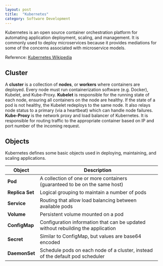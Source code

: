 ```yaml
---
layout: post
title:  "Kubernetes"
category: Software Development
---
```


Kubernetes is an open source container orchestration platform for
automating application deployment, scaling, and management. It is
commonly used to deploy microservices because it provides mediations
for some of the concerns associated with microservice models.

Reference: [Kubernetes Wikipedia](https://en.wikipedia.org/wiki/Kubernetes)

## Cluster
A **cluster** is a collection of **nodes**, or **workers** where
containers are deployed. Every node must run containerization
software (e.g. Docker), Kubelet, and Kube-Proxy. **Kubelet** is
responsible for the running state of each node, ensuring all
containers on the node are healthy. If the state of a pod is not
healthy, the Kubelet redeploys to the same node. It also relays
node status to a primary (via a heartbeat) which can handle node
failures. **Kube-Proxy** is the network proxy and load balancer of
Kubernetes. It is responsible for routing traffic to the appropriate
container based on IP and port number of the incoming request.

## Objects
Kubernetes defines some basic objects used in deploying, maintaining,
and scaling applications.

| Object | Description |
| ------ | ----------- |
| **Pod** | A collection of one or more containers (guaranteed to be on the same host) |
| **Replica Set** | Logical grouping to maintain a number of pods |
| **Service** | Routing that allow load balancing between available pods |
| **Volume** | Persistent volume mounted on a pod |
| **ConfigMap** | Configuration information that can be updated without rebuilding the application |
| **Secret** | Similar to ConfigMap, but values are base64 encoded |
| **DaemonSet** | Schedule pods on each node of a cluster, instead of the default pod scheduler |
